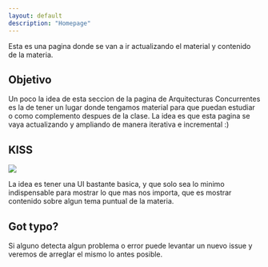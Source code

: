 ```yaml
---
layout: default
description: "Homepage"
---
```


Esta es una pagina donde se van a ir actualizando el material y contenido de la materia.

## Objetivo

Un poco la idea de esta seccion de la pagina de Arquitecturas Concurrentes es la de tener un lugar donde tengamos material para que puedan estudiar o como complemento despues de la clase. La idea es que esta pagina se vaya actualizando y ampliando de manera iterativa e incremental :)

## KISS

<img src="{{site.relative_url}}/img/principio-kiss.jpg" class='center'>

La idea es tener una UI bastante basica, y que solo sea lo minimo indispensable para mostrar lo que mas nos importa, que es mostrar contenido sobre algun tema puntual de la materia.

## Got typo?

Si alguno detecta algun problema o error puede levantar un nuevo issue y veremos de arreglar el mismo lo antes posible.
